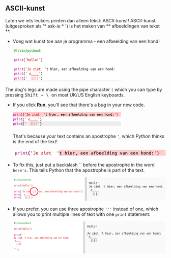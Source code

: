 ## ASCII-kunst

Laten we iets leukers printen dan alleen tekst: ASCII-kunst! ASCII-kunst (uitgesproken als '* ask-ie * ') is het maken van ** afbeeldingen van tekst **.

+ Voeg wat kunst toe aan je programma - een afbeelding van een hond!
    
    ![screenshot](images/me-dog.png)

The dog's legs are made using the pipe character `|` which you can type by pressing <kbd>Shift + \ </kbd> on most UK/US English keyboards.

+ If you click **Run**, you'll see that there's a bug in your new code.
    
    ![screenshot](images/me-dog-bug.png)
    
    That's because your text contains an apostrophe `'`, which Python thinks is the end of the text!
    
    ![screenshot](images/me-dog-quote.png)

+ To fix this, just put a backslash `` before the apostrophe in the word `here's`. This tells Python that the apostrophe is part of the text.
    
    ![screenshot](images/me-dog-bug-fix.png)

+ If you prefer, you can use three apostrophe `'''` instead of one, which allows you to print multiple lines of text with one `print` statement:
    
    ![screenshot](images/me-dog-triple-quote.png)